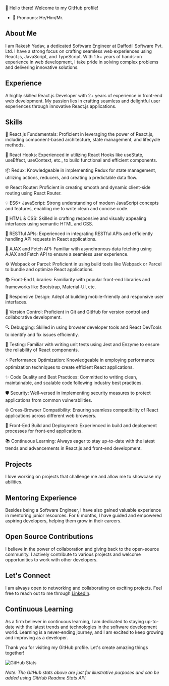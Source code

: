 👋 Hello there! Welcome to my GitHub profile!
- 💬 Pronouns: He/Him/Mr.
## About Me

I am Rakesh Yadav, a dedicated Software Engineer at Daffodil Software Pvt. Ltd. I have a strong focus on crafting seamless web experiences using React.js, JavaScript, and TypeScript. With 1.5+ years of hands-on experience in web development, I take pride in solving complex problems and delivering innovative solutions.

## Experience

A highly skilled React.js Developer with 2+ years of experience in front-end web development. My passion lies in crafting seamless and delightful user experiences through innovative React.js applications.

## Skills

🚀 React.js Fundamentals: Proficient in leveraging the power of React.js, including component-based architecture, state management, and lifecycle methods.

🔗 React Hooks: Experienced in utilizing React Hooks like useState, useEffect, useContext, etc., to build functional and efficient components.

📦 Redux: Knowledgeable in implementing Redux for state management, utilizing actions, reducers, and creating a predictable data flow.

🌐 React Router: Proficient in creating smooth and dynamic client-side routing using React Router.

💡 ES6+ JavaScript: Strong understanding of modern JavaScript concepts and features, enabling me to write clean and concise code.

🎨 HTML & CSS: Skilled in crafting responsive and visually appealing interfaces using semantic HTML and CSS.

🔌 RESTful APIs: Experienced in integrating RESTful APIs and efficiently handling API requests in React applications.

🔄 AJAX and Fetch API: Familiar with asynchronous data fetching using AJAX and Fetch API to ensure a seamless user experience.

⚙️ Webpack or Parcel: Proficient in using build tools like Webpack or Parcel to bundle and optimize React applications.

📚 Front-End Libraries: Familiarity with popular front-end libraries and frameworks like Bootstrap, Material-UI, etc.

📱 Responsive Design: Adept at building mobile-friendly and responsive user interfaces.

🔧 Version Control: Proficient in Git and GitHub for version control and collaborative development.

🔍 Debugging: Skilled in using browser developer tools and React DevTools to identify and fix issues efficiently.

🧪 Testing: Familiar with writing unit tests using Jest and Enzyme to ensure the reliability of React components.

⚡ Performance Optimization: Knowledgeable in employing performance optimization techniques to create efficient React applications.

✨ Code Quality and Best Practices: Committed to writing clean, maintainable, and scalable code following industry best practices.

🛡️ Security: Well-versed in implementing security measures to protect applications from common vulnerabilities.

🌐 Cross-Browser Compatibility: Ensuring seamless compatibility of React applications across different web browsers.

🚀 Front-End Build and Deployment: Experienced in build and deployment processes for front-end applications.

📚 Continuous Learning: Always eager to stay up-to-date with the latest trends and advancements in React.js and front-end development.

## Projects

I love working on projects that challenge me and allow me to showcase my abilities.

## Mentoring Experience

Besides being a Software Engineer, I have also gained valuable experience in mentoring junior resources. For 6 months, I have guided and empowered aspiring developers, helping them grow in their careers.

## Open Source Contributions

I believe in the power of collaboration and giving back to the open-source community. I actively contribute to various projects and welcome opportunities to work with other developers.

## Let's Connect

I am always open to networking and collaborating on exciting projects. Feel free to reach out to me through [LinkedIn](https://www.linkedin.com/in/rakeshyadav01/).

## Continuous Learning

As a firm believer in continuous learning, I am dedicated to staying up-to-date with the latest trends and technologies in the software development world. Learning is a never-ending journey, and I am excited to keep growing and improving as a developer.

Thank you for visiting my GitHub profile. Let's create amazing things together!

![GitHub Stats](https://github-readme-stats.vercel.app/api?username=Er-Rakesh-Yadav&show_icons=true&theme=radical)

*Note: The GitHub stats above are just for illustrative purposes and can be added using GitHub Readme Stats API.*



